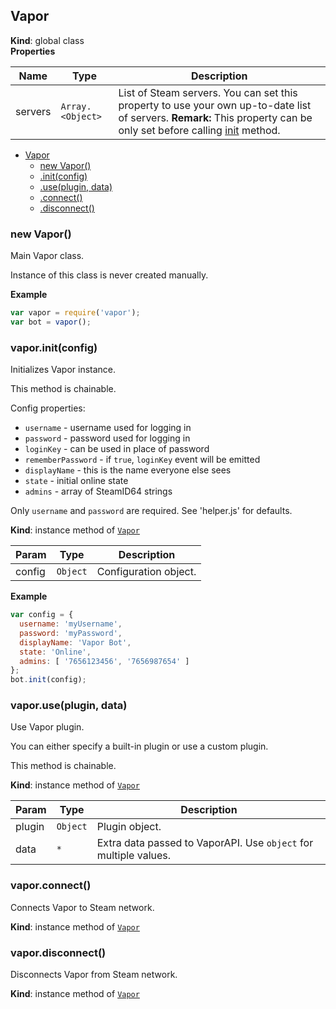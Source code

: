 <a name="Vapor"></a>
## Vapor
**Kind**: global class  
**Properties**

| Name | Type | Description |
| --- | --- | --- |
| servers | <code>Array.&lt;Object&gt;</code> | List of Steam servers. You can set this property to use your own up-to-date list of servers. **Remark:** This property can be only set before calling [init](#Vapor+init) method. |


* [Vapor](#Vapor)
    * [new Vapor()](#new_Vapor_new)
    * [.init(config)](#Vapor+init)
    * [.use(plugin, data)](#Vapor+use)
    * [.connect()](#Vapor+connect)
    * [.disconnect()](#Vapor+disconnect)

<a name="new_Vapor_new"></a>
### new Vapor()
Main Vapor class.

Instance of this class is never created manually.

**Example**  
```js
var vapor = require('vapor');
var bot = vapor();
```
<a name="Vapor+init"></a>
### vapor.init(config)
Initializes Vapor instance.

This method is chainable.

Config properties:
* `username` - username used for logging in
* `password` - password used for logging in
* `loginKey` - can be used in place of password
* `rememberPassword` - if `true`, `loginKey` event will be emitted
* `displayName` - this is the name everyone else sees
* `state` - initial online state
* `admins` - array of SteamID64 strings

Only `username` and `password` are required. See 'helper.js' for defaults.

**Kind**: instance method of <code>[Vapor](#Vapor)</code>  

| Param | Type | Description |
| --- | --- | --- |
| config | <code>Object</code> | Configuration object. |

**Example**  
```js
var config = {
  username: 'myUsername',
  password: 'myPassword',
  displayName: 'Vapor Bot',
  state: 'Online',
  admins: [ '7656123456', '7656987654' ]
};
bot.init(config);
```
<a name="Vapor+use"></a>
### vapor.use(plugin, data)
Use Vapor plugin.

You can either specify a built-in plugin or use a custom plugin.

This method is chainable.

**Kind**: instance method of <code>[Vapor](#Vapor)</code>  

| Param | Type | Description |
| --- | --- | --- |
| plugin | <code>Object</code> | Plugin object. |
| data | <code>\*</code> | Extra data passed to VaporAPI. Use `object` for multiple values. |

<a name="Vapor+connect"></a>
### vapor.connect()
Connects Vapor to Steam network.

**Kind**: instance method of <code>[Vapor](#Vapor)</code>  
<a name="Vapor+disconnect"></a>
### vapor.disconnect()
Disconnects Vapor from Steam network.

**Kind**: instance method of <code>[Vapor](#Vapor)</code>  
